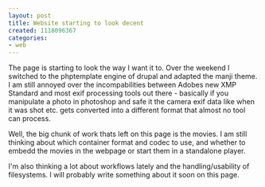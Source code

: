 ```yaml
---
layout: post
title: Website starting to look decent
created: 1118096367
categories:
- web
---
```

<p>The page is starting to look the way I want it to. Over the weekend I switched to the phptemplate engine of drupal and adapted the manji theme. I am still annoyed over the incompabilities between Adobes new XMP Standard and most exif processing tools out there - basically if you manipulate a photo in photoshop and safe it the camera exif data like when it was shot etc. gets converted into a different format that almost no tool can process.</p><p>Well, the big chunk of work thats left on this page is the movies. I am still thinking about which container format and codec to use, and whether to embedd the movies in the webpage or start them in a standalone player.</p><p>I'm also thinking a lot about workflows lately and the handling/usability of filesystems. I will probably write something about it soon on this page.&nbsp;</p>
